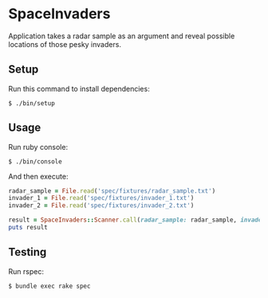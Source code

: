 # SpaceInvaders

Application takes a radar sample as an argument and reveal possible locations of those pesky invaders.

## Setup

Run this command to install dependencies:

    $ ./bin/setup

## Usage

Run ruby console:

    $ ./bin/console

And then execute:
```ruby
radar_sample = File.read('spec/fixtures/radar_sample.txt')
invader_1 = File.read('spec/fixtures/invader_1.txt')
invader_2 = File.read('spec/fixtures/invader_2.txt')

result = SpaceInvaders::Scanner.call(radar_sample: radar_sample, invaders: [invader_1, invader_2])
puts result
```

## Testing

Run rspec:

    $ bundle exec rake spec